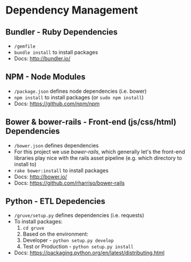 # Dependency Management

## Bundler - Ruby Dependencies
 * `/gemfile`
 * `bundle install` to install packages
 * Docs: http://bundler.io/

## NPM - Node Modules
 * `/package.json` defines node dependencies (i.e. bower)
 * `npm install` to install packages (or `sudo npm install`)
 * Docs: https://github.com/npm/npm

## Bower & bower-rails - Front-end (js/css/html) Dependencies
 * `/bower.json` defines dependencies
 * For this project we use *bower-rails*, which generally let's the front-end libraries play nice with the rails asset pipeline (e.g. which directory to install to)
 * `rake bower:install` to install packages
 * Docs: http://bower.io/
 * Docs: https://github.com/rharriso/bower-rails

## Python - ETL Depedencies
 * `/gruve/setup.py` defines dependencies (i.e. requests)
 * To install packages:
   1. `cd gruve` 
   2. Based on the environment:
     1. Developer - `python setup.py develop`
     2. Test or Production - `python setup.py install`
 * Docs: https://packaging.python.org/en/latest/distributing.html
